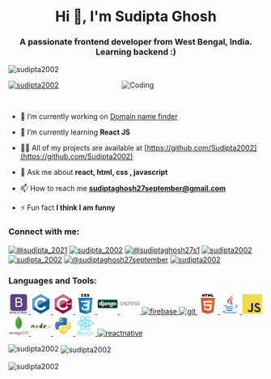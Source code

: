 <h1 align="center">Hi 👋, I'm Sudipta Ghosh</h1>
<h3 align="center">A passionate frontend developer from West Bengal, India. Learning backend :)</h3>

<p align="left"> <img src="https://komarev.com/ghpvc/?username=sudipta2002&label=Profile%20views&color=0e75b6&style=flat" alt="sudipta2002" /> </p>
<img align="right" alt="Coding" width="280" src="https://cdn.dribbble.com/users/2646423/screenshots/5507196/computer.gif"/>

<p align="left"> <a href="https://github.com/ryo-ma/github-profile-trophy"><img src="https://github-profile-trophy.vercel.app/?username=sudipta2002" alt="sudipta2002" /></a> </p>

<p align="left"> <a href="https://twitter.com/" target="blank"><img src="https://img.shields.io/twitter/follow/?logo=twitter&style=for-the-badge" alt="" /></a> </p>

- 🔭 I’m currently working on [Domain name finder](http://Sudipta2002.github.io/nameIt/)

- 🌱 I’m currently learning **React JS**

- 👨‍💻 All of my projects are available at [https://github.com/Sudipta2002](https://github.com/Sudipta2002)

- 💬 Ask me about **react, html, css , javascript**

- 📫 How to reach me **sudiptaghosh27september@gmail.com**

- ⚡ Fun fact **I think I am funny**

<h3 align="left">Connect with me:</h3>
<p align="left">
<a href="https://codepen.io/@sudipta_2021" target="blank"><img align="center" src="https://raw.githubusercontent.com/rahuldkjain/github-profile-readme-generator/master/src/images/icons/Social/codepen.svg" alt="@sudipta_2021" height="30" width="40" /></a>
<a href="https://www.codechef.com/users/sudipta_2002" target="blank"><img align="center" src="https://cdn.jsdelivr.net/npm/simple-icons@3.1.0/icons/codechef.svg" alt="sudipta_2002" height="30" width="40" /></a>
<a href="https://www.hackerrank.com/@sudiptaghosh27s1" target="blank"><img align="center" src="https://raw.githubusercontent.com/rahuldkjain/github-profile-readme-generator/master/src/images/icons/Social/hackerrank.svg" alt="@sudiptaghosh27s1" height="30" width="40" /></a>
<a href="https://codeforces.com/profile/sudipta2002" target="blank"><img align="center" src="https://cdn.jsdelivr.net/npm/simple-icons@3.0.1/icons/codeforces.svg" alt="sudipta2002" height="30" width="40" /></a>
<a href="https://www.leetcode.com/sudipta_2002" target="blank"><img align="center" src="https://raw.githubusercontent.com/rahuldkjain/github-profile-readme-generator/master/src/images/icons/Social/leet-code.svg" alt="sudipta_2002" height="30" width="40" /></a>
<a href="https://www.hackerearth.com/@sudiptaghosh27september" target="blank"><img align="center" src="https://raw.githubusercontent.com/rahuldkjain/github-profile-readme-generator/master/src/images/icons/Social/hackerearth.svg" alt="@sudiptaghosh27september" height="30" width="40" /></a>
<a href="https://auth.geeksforgeeks.org/user/sudipta2002" target="blank"><img align="center" src="https://raw.githubusercontent.com/rahuldkjain/github-profile-readme-generator/master/src/images/icons/Social/geeks-for-geeks.svg" alt="sudipta2002" height="30" width="40" /></a>
</p>

<h3 align="left">Languages and Tools:</h3>
<p align="left"> <a href="https://getbootstrap.com" target="_blank"> <img src="https://raw.githubusercontent.com/devicons/devicon/master/icons/bootstrap/bootstrap-plain-wordmark.svg" alt="bootstrap" width="40" height="40"/> </a> <a href="https://www.cprogramming.com/" target="_blank"> <img src="https://raw.githubusercontent.com/devicons/devicon/master/icons/c/c-original.svg" alt="c" width="40" height="40"/> </a> <a href="https://www.w3schools.com/cpp/" target="_blank"> <img src="https://raw.githubusercontent.com/devicons/devicon/master/icons/cplusplus/cplusplus-original.svg" alt="cplusplus" width="40" height="40"/> </a> <a href="https://www.w3schools.com/css/" target="_blank"> <img src="https://raw.githubusercontent.com/devicons/devicon/master/icons/css3/css3-original-wordmark.svg" alt="css3" width="40" height="40"/> </a> <a href="https://www.djangoproject.com/" target="_blank"> <img src="https://raw.githubusercontent.com/devicons/devicon/master/icons/django/django-original.svg" alt="django" width="40" height="40"/> </a> <a href="https://expressjs.com" target="_blank"> <img src="https://raw.githubusercontent.com/devicons/devicon/master/icons/express/express-original-wordmark.svg" alt="express" width="40" height="40"/> </a> <a href="https://firebase.google.com/" target="_blank"> <img src="https://www.vectorlogo.zone/logos/firebase/firebase-icon.svg" alt="firebase" width="40" height="40"/> </a> <a href="https://git-scm.com/" target="_blank"> <img src="https://www.vectorlogo.zone/logos/git-scm/git-scm-icon.svg" alt="git" width="40" height="40"/> </a> <a href="https://www.w3.org/html/" target="_blank"> <img src="https://raw.githubusercontent.com/devicons/devicon/master/icons/html5/html5-original-wordmark.svg" alt="html5" width="40" height="40"/> </a> <a href="https://www.java.com" target="_blank"> <img src="https://raw.githubusercontent.com/devicons/devicon/master/icons/java/java-original.svg" alt="java" width="40" height="40"/> </a> <a href="https://developer.mozilla.org/en-US/docs/Web/JavaScript" target="_blank"> <img src="https://raw.githubusercontent.com/devicons/devicon/master/icons/javascript/javascript-original.svg" alt="javascript" width="40" height="40"/> </a> <a href="https://www.mongodb.com/" target="_blank"> <img src="https://raw.githubusercontent.com/devicons/devicon/master/icons/mongodb/mongodb-original-wordmark.svg" alt="mongodb" width="40" height="40"/> </a> <a href="https://nodejs.org" target="_blank"> <img src="https://raw.githubusercontent.com/devicons/devicon/master/icons/nodejs/nodejs-original-wordmark.svg" alt="nodejs" width="40" height="40"/> </a> <a href="https://www.python.org" target="_blank"> <img src="https://raw.githubusercontent.com/devicons/devicon/master/icons/python/python-original.svg" alt="python" width="40" height="40"/> </a> <a href="https://reactjs.org/" target="_blank"> <img src="https://raw.githubusercontent.com/devicons/devicon/master/icons/react/react-original-wordmark.svg" alt="react" width="40" height="40"/> </a> <a href="https://reactnative.dev/" target="_blank"> <img src="https://reactnative.dev/img/header_logo.svg" alt="reactnative" width="40" height="40"/> </a> </p>

<p><img align="left" src="https://github-readme-stats.vercel.app/api/top-langs?username=sudipta2002&show_icons=true&locale=en&layout=compact" alt="sudipta2002" /></p>

<p>&nbsp;<img align="center" src="https://github-readme-stats.vercel.app/api?username=sudipta2002&show_icons=true&locale=en" alt="sudipta2002" /></p>

<p><img align="center" src="https://github-readme-streak-stats.herokuapp.com/?user=sudipta2002&" alt="sudipta2002" /></p>
